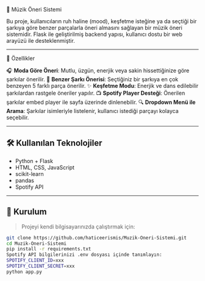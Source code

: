 🎵 Müzik Öneri Sistemi

Bu proje, kullanıcıların ruh haline (mood), keşfetme isteğine ya da seçtiği bir şarkıya göre benzer parçalarla öneri almasını sağlayan bir müzik öneri sistemidir. Flask ile geliştirilmiş backend yapısı, kullanıcı dostu bir web arayüzü ile desteklenmiştir.

---

🚀 Özellikler

🎧 **Moda Göre Öneri**: Mutlu, üzgün, enerjik veya sakin hissettiğinize göre şarkılar önerilir.
🔁 **Benzer Şarkı Önerisi**: Seçtiğiniz bir şarkıya en çok benzeyen 5 farklı parça önerilir.
✨ **Keşfetme Modu**: Enerjik ve dans edilebilir şarkılardan rastgele öneriler yapılır.
📺 **Spotify Player Desteği**: Önerilen şarkılar embed player ile sayfa üzerinde dinlenebilir.
🔍 **Dropdown Menü ile Arama**: Şarkılar isimleriyle listelenir, kullanıcı istediği parçayı kolayca seçebilir.

---

## 🛠️ Kullanılan Teknolojiler

- Python + Flask
- HTML, CSS, JavaScript
- scikit-learn
- pandas
- Spotify API

---

## 💾 Kurulum

> Projeyi kendi bilgisayarınızda çalıştırmak için:

```bash
git clone https://github.com/haticeerismis/Muzik-Oneri-Sistemi.git
cd Muzik-Oneri-Sistemi
pip install -r requirements.txt
Spotify API bilgilerinizi .env dosyası içinde tanımlayın:
SPOTIFY_CLIENT_ID=xxx
SPOTIFY_CLIENT_SECRET=xxx
python app.py


```
